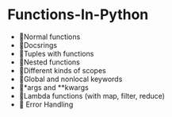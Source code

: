 <h1> Functions-In-Python </h1>
<ul>
<li> 📍Normal functions</li>
<li>📍Docsrings</li>
<li>📍Tuples with functions </li>
<li>📍Nested functions</li>
<li>📍Different kinds of scopes</li>
<li>📍Global and nonlocal keywords</li>
<li>📍*args and **kwargs</li>
<li>📍Lambda functions (with map, filter, reduce)</li>
<li>📍 Error Handling</li>
</ul>
